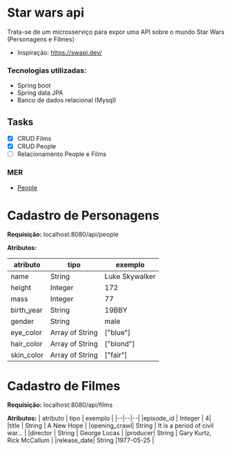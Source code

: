 # Star wars api
Trata-se de um microsserviço para expor uma API sobre o mundo Star Wars (Personagens e Filmes) 
- Inspiração: https://swapi.dev/


### Tecnologias utilizadas:
* Spring boot
* Spring data JPA
* Banco de dados relacional (Mysql)

## Tasks

 - [X] CRUD Films
 - [X] CRUD People
 - [ ] Relacionamento People e Films 

### MER

 - [People](https://raw.githubusercontent.com/Vini9-9/star-wars-api/master/MER/People.png)

# Cadastro de Personagens

**Requisição:** localhost:8080/api/people

**Atributos:**

| atributo | tipo | exemplo |
|--|--|--|
|name   | String | Luke Skywalker |
|height    | Integer | 172|
|mass | Integer | 77|
|birth_year| String |19BBY |
|gender | String | male|
|eye_color | Array of String| ["blue"]|
|hair_color  | Array of String|["blond"] |
|skin_color | Array of String|["fair"] |


# Cadastro de Filmes

**Requisição:** localhost:8080/api/films

**Atributos:**
| atributo | tipo | exemplo |
|--|--|--|
|episode_id   | Integer | 4|
|title   | String | A New Hope |
|opening_crawl| String | It is a period of civil war... |
|director   | String | George Lucas |
|producer| String | Gary Kurtz, Rick McCallum |
|release_date| String |1977-05-25 |



